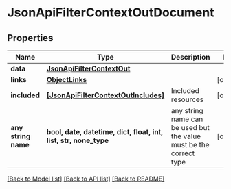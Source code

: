 # JsonApiFilterContextOutDocument


## Properties
Name | Type | Description | Notes
------------ | ------------- | ------------- | -------------
**data** | [**JsonApiFilterContextOut**](JsonApiFilterContextOut.md) |  | 
**links** | [**ObjectLinks**](ObjectLinks.md) |  | [optional] 
**included** | [**[JsonApiFilterContextOutIncludes]**](JsonApiFilterContextOutIncludes.md) | Included resources | [optional] 
**any string name** | **bool, date, datetime, dict, float, int, list, str, none_type** | any string name can be used but the value must be the correct type | [optional]

[[Back to Model list]](../README.md#documentation-for-models) [[Back to API list]](../README.md#documentation-for-api-endpoints) [[Back to README]](../README.md)


